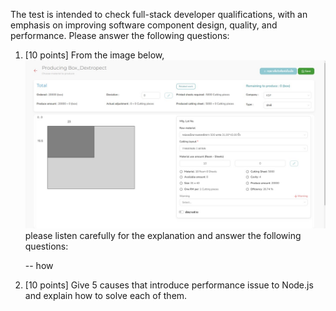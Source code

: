 The test is intended to check full-stack developer qualifications, with an emphasis on improving software component design, quality, and performance. Please answer the following questions:
 
1. [10 points] From the image below,
   <img src="screen.shot.jpg" alt="Alt text" title="Optional title">
   please listen carefully for the explanation and answer the following questions:
   
   -- how 

3. [10 points] Give 5 causes that introduce performance issue to Node.js and explain how to solve each of them.
